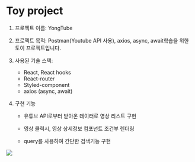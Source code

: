 # Toy project

1. 프로젝트 이름: YongTube

2. 프로젝트 목적: Postman(Youtube API 사용), axios, async, await학습을 위한 토이 프로젝트입니다.

3. 사용된 기술 스택:

   - React, React hooks
   - React-router
   - Styled-component
   - axios (async, await)

4. 구현 기능

   - 유튜브 API로부터 받아온 데이터로 영상 리스트 구현

   - 영상 클릭시, 영상 상세정보 컴포넌트 조건부 렌더링

   - query를 사용하여 간단한 검색기능 구현

![](https://images.velog.io/images/dydalsdl1414/post/d8b31046-4cd1-4e4d-b62e-afd1e15186a0/toy1.gif)
